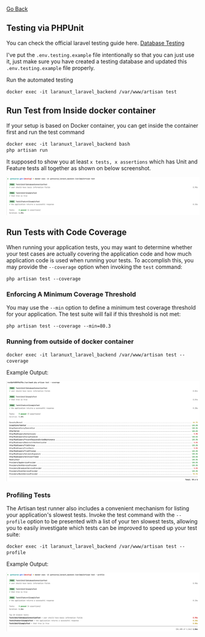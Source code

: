 [Go Back](README.md)

## Testing via PHPUnit

You can check the official laravel testing guide here. [Database Testing](https://laravel.com/docs/10.x/testing)

I've put the `.env.testing.example` file intentionally so that you can just use it, just make sure you have created a
testing database and updated this `.env.testing.example` file properly.

Run the automated testing

    docker exec -it laranuxt_laravel_backend /var/www/artisan test

## Run Test from Inside docker container

If your setup is based on Docker container, you can get inside the container first and run the test command

    docker exec -it laranuxt_laravel_backend bash
    php artisan run

It supposed to show you at least `x tests, x assertions` which has Unit and Feature tests all together as shown on below
screenshot.

![Testing](images/Testing.png)

## Run Tests with Code Coverage

When running your application tests, you may want to determine whether your test cases are actually covering the
application code and how much application code is used when running your tests. To accomplish this, you may provide
the `--coverage` option when invoking the `test` command:

    php artisan test --coverage

### Enforcing A Minimum Coverage Threshold

You may use the `--min` option to define a minimum test coverage threshold for your application. The test suite will
fail if this threshold is not met:

    php artisan test --coverage --min=80.3

### Running from outside of docker container

    docker exec -it laranuxt_laravel_backend /var/www/artisan test --coverage

Example Output:

![Tests with Code Coverage](images/Coverage.png)

### Profiling Tests

The Artisan test runner also includes a convenient mechanism for listing your application's slowest tests. Invoke the
test command with the `--profile` option to be presented with a list of your ten slowest tests, allowing you to easily
investigate which tests can be improved to speed up your test suite:

    docker exec -it laranuxt_laravel_backend /var/www/artisan test --profile

Example Output:

![Tests with Profile](images/Profile.png)
